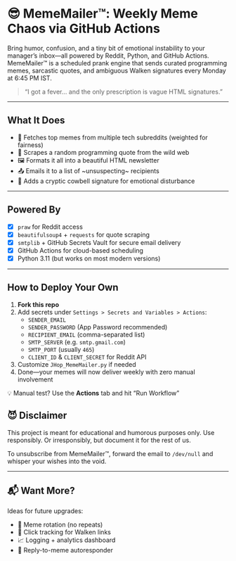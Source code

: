 # 😎 MemeMailer™: Weekly Meme Chaos via GitHub Actions

Bring humor, confusion, and a tiny bit of emotional instability to your manager’s inbox—all powered by Reddit, Python, and GitHub Actions. MemeMailer™ is a scheduled prank engine that sends curated programming memes, sarcastic quotes, and ambiguous Walken signatures every Monday at 6:45 PM IST.

> “I got a fever... and the only prescription is vague HTML signatures.”

---

## What It Does

- 🚀 Fetches top memes from multiple tech subreddits (weighted for fairness)
- 💬 Scrapes a random programming quote from the wild web
- 🖼️ Formats it all into a beautiful HTML newsletter
- 📤 Emails it to a list of ~unsuspecting~ recipients
- 🔔 Adds a cryptic cowbell signature for emotional disturbance

---

## Powered By

- [x] `praw` for Reddit access  
- [x] `beautifulsoup4` + `requests` for quote scraping  
- [x] `smtplib` + GitHub Secrets Vault for secure email delivery  
- [x] GitHub Actions for cloud-based scheduling  
- [x] Python 3.11 (but works on most modern versions)

---

## How to Deploy Your Own

1. **Fork this repo**
2. Add secrets under `Settings > Secrets and Variables > Actions`:
   - `SENDER_EMAIL`
   - `SENDER_PASSWORD` (App Password recommended)
   - `RECIPIENT_EMAIL` (comma-separated list)
   - `SMTP_SERVER` (e.g. `smtp.gmail.com`)
   - `SMTP_PORT` (usually `465`)
   - `CLIENT_ID` & `CLIENT_SECRET` for Reddit API
3. Customize `JHop_MemeMailer.py` if needed
4. Done—your memes will now deliver weekly with zero manual involvement

💡 Manual test? Use the **Actions** tab and hit “Run Workflow”


## 😈 Disclaimer

This project is meant for educational and humorous purposes only. Use responsibly. Or irresponsibly, but document it for the rest of us.

To unsubscribe from MemeMailer™, forward the email to `/dev/null` and whisper your wishes into the void.

---

## 📬 Want More?

Ideas for future upgrades:
- 🔁 Meme rotation (no repeats)
- 🧪 Click tracking for Walken links
- 📈 Logging + analytics dashboard
- 🤖 Reply-to-meme autoresponder
